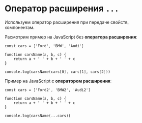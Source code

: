 # Оператор расширения `...`
Используем оператор расширения при передаче свойств, компонентам.

Расмотрим пример на JavaScript без **оператора расширения**:

    const cars = ['Ford', 'BMW', 'Audi']

    function carsName(a, b, c) {
        return a + ' ' + b + ' ' + c
    }

    console.log(carsName(cars[0], cars[1], cars[2]))

Пример на JavaScript с **оператором расширения**:

    const cars = ['Ford2', 'BMW2', 'Audi2']

    function carsName(a, b, c) {
        return a + ' ' + b + ' ' + c
    }

    console.log(carsName(...cars))
